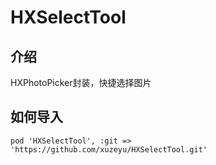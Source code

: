 # HXSelectTool

## 介绍
HXPhotoPicker封装，快捷选择图片

## 如何导入
```
pod 'HXSelectTool', :git => 'https://github.com/xuzeyu/HXSelectTool.git'
```
